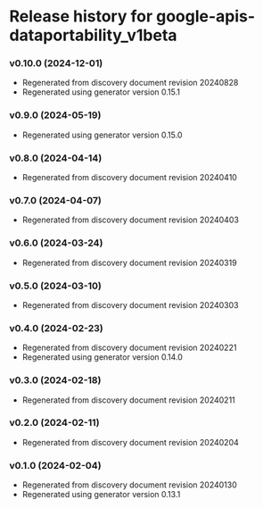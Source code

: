 # Release history for google-apis-dataportability_v1beta

### v0.10.0 (2024-12-01)

* Regenerated from discovery document revision 20240828
* Regenerated using generator version 0.15.1

### v0.9.0 (2024-05-19)

* Regenerated using generator version 0.15.0

### v0.8.0 (2024-04-14)

* Regenerated from discovery document revision 20240410

### v0.7.0 (2024-04-07)

* Regenerated from discovery document revision 20240403

### v0.6.0 (2024-03-24)

* Regenerated from discovery document revision 20240319

### v0.5.0 (2024-03-10)

* Regenerated from discovery document revision 20240303

### v0.4.0 (2024-02-23)

* Regenerated from discovery document revision 20240221
* Regenerated using generator version 0.14.0

### v0.3.0 (2024-02-18)

* Regenerated from discovery document revision 20240211

### v0.2.0 (2024-02-11)

* Regenerated from discovery document revision 20240204

### v0.1.0 (2024-02-04)

* Regenerated from discovery document revision 20240130
* Regenerated using generator version 0.13.1

